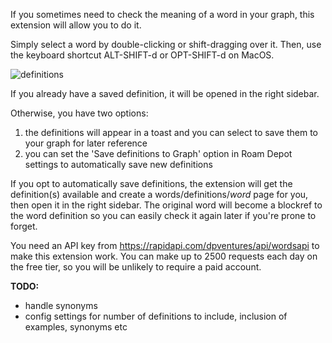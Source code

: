 If you sometimes need to check the meaning of a word in your graph, this extension will allow you to do it.

Simply select a word by double-clicking or shift-dragging over it. Then, use the keyboard shortcut ALT-SHIFT-d or OPT-SHIFT-d on MacOS.

![definitions](https://user-images.githubusercontent.com/6857790/209282317-890554a7-a8f7-460e-99d0-085c14cbe9e0.gif)

If you already have a saved definition, it will be opened in the right sidebar.

Otherwise, you have two options:
1. the definitions will appear in a toast and you can select to save them to your graph for later reference
2. you can set the 'Save definitions to Graph' option in Roam Depot settings to automatically save new definitions

If you opt to automatically save definitions, the extension will get the definition(s) available and create a words/definitions/_word_ page for you, then open it in the right sidebar. The original word will become a blockref to the word definition so you can easily check it again later if you're prone to forget.

You need an API key from https://rapidapi.com/dpventures/api/wordsapi to make this extension work. You can make up to 2500 requests each day on the free tier, so you will be unlikely to require a paid account.

**TODO:**
- handle synonyms
- config settings for number of definitions to include, inclusion of examples, synonyms etc
